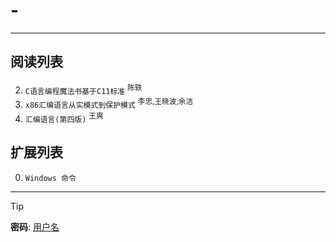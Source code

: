 # -
---

## 阅读列表

2. `C语言编程魔法书基于C11标准` <sup>陈轶</sup>  
1. `x86汇编语言从实模式到保护模式` <sup>李忠,王晓波,余洁</sup>  
0. `汇编语言(第四版)` <sup>王爽</sup>  
    
## 扩展列表

0. `Windows 命令`  
    

***  
> [!TIP]
> **密码**: [用户名](https://github.com/wjshan0808)   


